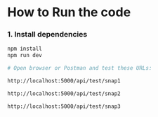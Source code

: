 #  How to Run the code

### 1. Install dependencies
```bash
npm install
npm run dev

# Open browser or Postman and test these URLs:

http://localhost:5000/api/test/snap1

http://localhost:5000/api/test/snap2

http://localhost:5000/api/test/snap3
